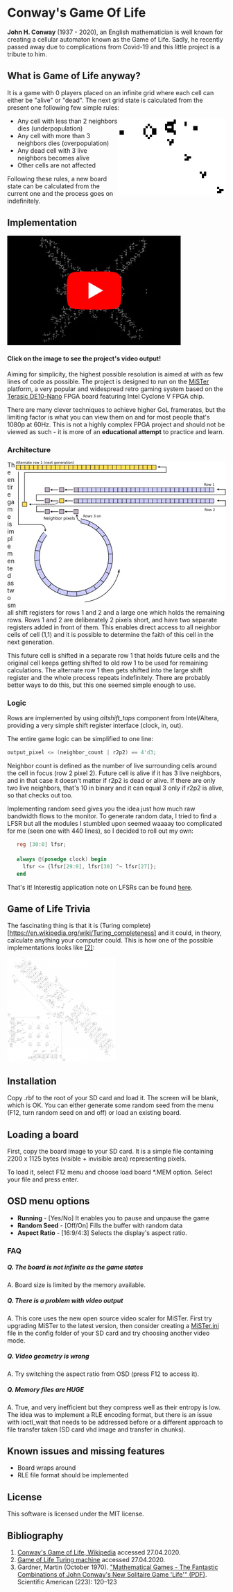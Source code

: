 # Conway's Game Of Life

**John H. Conway** (1937 - 2020), an English mathematician is well known for creating a cellular automaton known as the Game of Life. Sadly, he recently passed away due to complications from Covid-19 and this little project is a tribute to him.

## What is Game of Life anyway?

It is a game with 0 players placed on an infinite grid where each cell can either be "alive" or "dead". The next grid state is calculated from the present one following few simple rules:

<img src="img/Gospers_glider_gun.gif" alt="Gosper's glider gun" align="right">

 - Any cell with less than 2 neighbors dies (underpopulation)
 - Any cell with more than 3 neighbors dies (overpopulation)
 - Any dead cell with 3 live neighbors becomes alive
 - Other cells are not affected

Following these rules, a new board state can be calculated from the current one and the process goes on indefinitely. 


## Implementation

[![video demonstration](img/ytlink.png)](https://www.youtube.com/watch?v=iymD9eysqXo)

#### Click on the image to see the project's video output!

Aiming for simplicity, the highest possible resolution is aimed at with as few lines of code as possible. The project is designed to run on the [MiSTer](https://github.com/MiSTer-devel/Main_MiSTer/wiki) platform, a very popular and widespread retro gaming system based on the [Terasic DE10-Nano](http://de10-nano.terasic.com) FPGA board featuring Intel Cyclone V FPGA chip.

There are many clever techniques to achieve higher GoL framerates, but the limiting factor is what you can view them on and for most people that's 1080p at 60Hz. This is not a highly complex FPGA project and should not be viewed as such - it is more of an **educational attempt** to practice and learn.

### Architecture

<img src="img/diagram.png" alt="diagram" align="right">

The entire game is implemented as two small shift registers for rows 1 and 2 and a large one which holds the remaining rows. Rows 1 and 2 are deliberately 2 pixels short, and have two separate registers added in front of them. This enables direct access to all neighbor cells of cell (1,1) and it is possible to determine the faith of this cell in the next generation.

This future cell is shifted in a separate row 1 that holds future cells and the original cell keeps getting shifted to old row 1 to be used for remaining calculations. The alternate row 1 then gets shifted into the large shift register and the whole process repeats indefinitely. There are probably better ways to do this, but this one seemed simple enough to use. 

### Logic

Rows are implemented by using *altshift_taps* component from Intel/Altera, providing a very simple shift register interface (clock, in, out).

The entire game logic can be simplified to one line:

   ```verilog
   output_pixel <= (neighbor_count | r2p2) == 4'd3;
   ```

Neighbor count is defined as the number of live surrounding cells around the cell in focus (row 2 pixel 2).
Future cell is alive if it has 3 live neighbors, and in that case it doesn't matter if r2p2 is dead or alive. If there are only two live neighbors, that's 10 in binary and it can equal 3 only if r2p2 is alive, so that checks out too. 

Implementing random seed gives you the idea just how much raw bandwidth flows to the monitor. To generate random data, I tried to find a LFSR but all the modules I stumbled upon seemed waaaay too complicated for me (seen one with 440 lines), so I decided to roll out my own:

```verilog
   reg [30:0] lfsr;
  
   always @(posedge clock) begin
     lfsr <= {lfsr[29:0], lfsr[30] ^~ lfsr[27]}; 
   end   
```

That's it! Interestig application note on LFSRs can be found [here](https://www.xilinx.com/support/documentation/application_notes/xapp052.pdf).


## Game of Life Trivia

The fascinating thing is that it is (Turing complete)[https://en.wikipedia.org/wiki/Turing_completeness]  and it could, in theory, calculate anything your computer could. This is how one of the possible implementations looks like [[2]](http://rendell-attic.org/gol/tm.htm):


![Turing_Machine](img/250px-Turingmachine.png)

## Installation

Copy .rbf to the root of your SD card and load it. The screen will be blank, which is OK. You can either generate some random seed from the menu (F12, turn random seed on and off) or load an existing board.

## Loading a board

First, copy the board image to your SD card. It is a simple file containing 2200 x 1125 bytes (visible + invisible area) representing pixels.

To load it, select F12 menu and choose load board *.MEM option. Select your file and press enter. 

## OSD menu options

* **Running** - [Yes/No] It enables you to pause and unpause the game
* **Random Seed** - [Off/On] Fills the buffer with random data
* **Aspect Ratio** - [16:9/4:3] Selects the display's aspect ratio.

### FAQ

##### Q. The board is not infinite as the game states

A. Board size is limited by the memory available.

##### Q. There is a problem with video output

A. This core uses the new open source video scaler for MiSTer. First try upgrading MiSTer to the latest version, then consider creating a [MiSTer.ini](https://github.com/MiSTer-devel/Main_MiSTer/blob/master/MiSTer.ini) file in the config folder of your SD card and try choosing another video mode.

##### Q. Video geometry is wrong

A. Try switching the aspect ratio from OSD (press F12 to access it).

##### Q. Memory files are HUGE

A. True, and very inefficient but they compress well as their entropy is low. The idea was to implement a RLE encoding format, but there is an issue with ioctl_wait that needs to be addressed before or a different approach to file transfer taken (SD card vhd image and transfer in chunks).

## Known issues and missing features

- Board wraps around
- RLE file format should be implemented

## License

This software is licensed under the MIT license.

## Bibliography

  1. [Conway's Game of Life, Wikipedia](https://en.wikipedia.org/wiki/Conway%27s_Game_of_Life)   accessed 27.04.2020.
  2. [Game of Life Turing machine](http://rendell-attic.org/gol/tm.htm) accessed 27.04.2020.   
  3. Gardner, Martin (October 1970). ["Mathematical Games - The Fantastic Combinations of John Conway's New Solitaire Game 'Life'" (PDF)](https://web.stanford.edu/class/sts145/Library/life.pdf). Scientific American (223): 120–123
